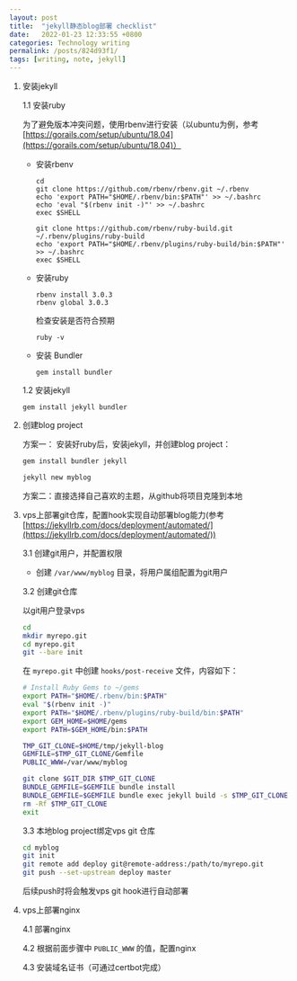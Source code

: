 ```yaml
---
layout: post
title:  "jekyll静态blog部署 checklist"
date:   2022-01-23 12:33:55 +0800
categories: Technology writing
permalink: /posts/824d93f1/
tags: [writing, note, jekyll]
---
```

1. 安装jekyll

    1.1 安装ruby

    为了避免版本冲突问题，使用rbenv进行安装（以ubuntu为例，参考[https://gorails.com/setup/ubuntu/18.04](https://gorails.com/setup/ubuntu/18.04)）

    - 安装rbenv

      ```shell
      cd
      git clone https://github.com/rbenv/rbenv.git ~/.rbenv
      echo 'export PATH="$HOME/.rbenv/bin:$PATH"' >> ~/.bashrc
      echo 'eval "$(rbenv init -)"' >> ~/.bashrc
      exec $SHELL

      git clone https://github.com/rbenv/ruby-build.git ~/.rbenv/plugins/ruby-build
      echo 'export PATH="$HOME/.rbenv/plugins/ruby-build/bin:$PATH"' >> ~/.bashrc
      exec $SHELL
      ```

    - 安装ruby

      ```shell
      rbenv install 3.0.3
      rbenv global 3.0.3
      ```
      检查安装是否符合预期

      ```
      ruby -v
      ```

    - 安装 Bundler

      ```shell
      gem install bundler
      ```

    1.2 安装jekyll

      ```shell
      gem install jekyll bundler
      ```


2. 创建blog project

    方案一： 安装好ruby后，安装jekyll，并创建blog project：

    ```bash
    gem install bundler jekyll

    jekyll new myblog
    ```

    方案二：直接选择自己喜欢的主题，从github将项目克隆到本地




1. vps上部署git仓库，配置hook实现自动部署blog能力(参考[https://jekyllrb.com/docs/deployment/automated/](https://jekyllrb.com/docs/deployment/automated/))


    3.1 创建git用户，并配置权限

    - 创建 `/var/www/myblog` 目录，将用户属组配置为git用户


    3.2 创建git仓库

    以git用户登录vps

    ```bash
    cd
    mkdir myrepo.git
    cd myrepo.git
    git --bare init
    ```

    在 `myrepo.git` 中创建 `hooks/post-receive` 文件，内容如下：

    ```bash
    # Install Ruby Gems to ~/gems
    export PATH="$HOME/.rbenv/bin:$PATH"
    eval "$(rbenv init -)"
    export PATH="$HOME/.rbenv/plugins/ruby-build/bin:$PATH"
    export GEM_HOME=$HOME/gems
    export PATH=$GEM_HOME/bin:$PATH

    TMP_GIT_CLONE=$HOME/tmp/jekyll-blog
    GEMFILE=$TMP_GIT_CLONE/Gemfile
    PUBLIC_WWW=/var/www/myblog

    git clone $GIT_DIR $TMP_GIT_CLONE
    BUNDLE_GEMFILE=$GEMFILE bundle install
    BUNDLE_GEMFILE=$GEMFILE bundle exec jekyll build -s $TMP_GIT_CLONE -d $PUBLIC_WWW
    rm -Rf $TMP_GIT_CLONE
    exit 
    ```


    3.3 本地blog project绑定vps git 仓库

    ```bash
    cd myblog
    git init
    git remote add deploy git@remote-address:/path/to/myrepo.git
    git push --set-upstream deploy master
    ```

    后续push时将会触发vps git hook进行自动部署



2. vps上部署nginx
   
    4.1 部署nginx

    4.2 根据前面步骤中 `PUBLIC_WWW` 的值，配置nginx 

    4.3 安装域名证书（可通过certbot完成）